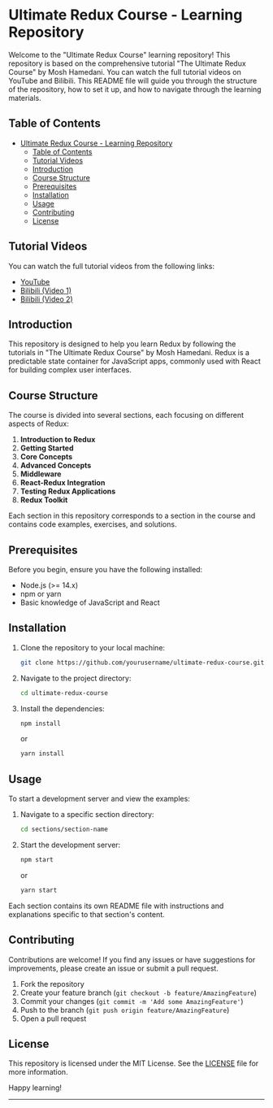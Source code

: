 # Ultimate Redux Course - Learning Repository

Welcome to the "Ultimate Redux Course" learning repository! This repository is based on the comprehensive tutorial "The Ultimate Redux Course" by Mosh Hamedani. You can watch the full tutorial videos on YouTube and Bilibili. This README file will guide you through the structure of the repository, how to set it up, and how to navigate through the learning materials.

## Table of Contents

- [Ultimate Redux Course - Learning Repository](#ultimate-redux-course---learning-repository)
  - [Table of Contents](#table-of-contents)
  - [Tutorial Videos](#tutorial-videos)
  - [Introduction](#introduction)
  - [Course Structure](#course-structure)
  - [Prerequisites](#prerequisites)
  - [Installation](#installation)
  - [Usage](#usage)
  - [Contributing](#contributing)
  - [License](#license)

## Tutorial Videos

You can watch the full tutorial videos from the following links:

- [YouTube](https://www.youtube.com/watch?v=poQXNp9ItL4)
- [Bilibili (Video 1)](https://www.bilibili.com/video/BV123411T7oN/?spm_id_from=333.337.search-card.all.click&vd_source=3386315deeb28e9c894b86730c1e2cd5)
- [Bilibili (Video 2)](https://www.bilibili.com/video/BV1rR4y1N7QK/?spm_id_from=333.788.recommend_more_video.0&vd_source=3386315deeb28e9c894b86730c1e2cd5)

## Introduction

This repository is designed to help you learn Redux by following the tutorials in "The Ultimate Redux Course" by Mosh Hamedani. Redux is a predictable state container for JavaScript apps, commonly used with React for building complex user interfaces.

## Course Structure

The course is divided into several sections, each focusing on different aspects of Redux:

1. **Introduction to Redux**
2. **Getting Started**
3. **Core Concepts**
4. **Advanced Concepts**
5. **Middleware**
6. **React-Redux Integration**
7. **Testing Redux Applications**
8. **Redux Toolkit**

Each section in this repository corresponds to a section in the course and contains code examples, exercises, and solutions.

## Prerequisites

Before you begin, ensure you have the following installed:

- Node.js (>= 14.x)
- npm or yarn
- Basic knowledge of JavaScript and React

## Installation

1. Clone the repository to your local machine:

   ```sh
   git clone https://github.com/yourusername/ultimate-redux-course.git
   ```

2. Navigate to the project directory:

   ```sh
   cd ultimate-redux-course
   ```

3. Install the dependencies:

   ```sh
   npm install
   ```

   or

   ```sh
   yarn install
   ```

## Usage

To start a development server and view the examples:

1. Navigate to a specific section directory:

   ```sh
   cd sections/section-name
   ```

2. Start the development server:

   ```sh
   npm start
   ```

   or

   ```sh
   yarn start
   ```

Each section contains its own README file with instructions and explanations specific to that section's content.

<!-- ## Project Structure

The repository is organized as follows:

```
ultimate-redux-course/
├── sections/
│   ├── section-01-introduction/
│   ├── section-02-getting-started/
│   ├── section-03-core-concepts/
│   ├── section-04-advanced-concepts/
│   ├── section-05-middleware/
│   ├── section-06-react-redux-integration/
│   ├── section-07-testing-redux-applications/
│   └── section-08-redux-toolkit/
├── package.json
├── README.md
└── .gitignore
```

- **sections/**: Contains subdirectories for each section of the course.
- **package.json**: Lists the project dependencies and scripts.
- **README.md**: This file.
- **.gitignore**: Specifies files and directories to be ignored by Git. -->

## Contributing

Contributions are welcome! If you find any issues or have suggestions for improvements, please create an issue or submit a pull request.

1. Fork the repository
2. Create your feature branch (`git checkout -b feature/AmazingFeature`)
3. Commit your changes (`git commit -m 'Add some AmazingFeature'`)
4. Push to the branch (`git push origin feature/AmazingFeature`)
5. Open a pull request

## License

This repository is licensed under the MIT License. See the [LICENSE](LICENSE) file for more information.

Happy learning!

---